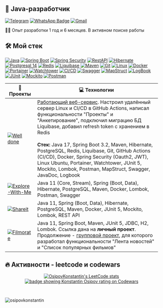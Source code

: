 <h2 align="left">💫 Java-разработчик</h2>

[![Telegram](https://img.shields.io/badge/Telegram-2CA5E0?style=for-the-badge&logo=telegram&logoColor=white)](https://t.me/osipov_ko)
[![WhatsApp Badge](https://img.shields.io/badge/-WHATSAPP-25D366?style=for-the-badge&logo=whatsapp&logoColor=white&link=https://wa.clck.bar/79850977659)](https://wa.clck.bar/79850977659)
[![Gmail](https://img.shields.io/badge/Gmail-D14836?style=for-the-badge&logo=gmail&logoColor=white)](mailto:osipowko@gmail.com)

👨‍💻 Опыт разработки 1 год и 6 месяцев. В активном поиске работы

## 🛠 Мой стек
[![Java](https://img.shields.io/badge/-Java-F29111?style=for-the-badge&logo=java&logoColor=e38873)](https://www.oracle.com/java/)
[![Spring Boot](https://img.shields.io/badge/-Spring%20Boot-6AAD3D?style=for-the-badge&logo=spring-boot&logoColor=90fd87)](https://spring.io/projects/spring-boot)
[![Spring Security](https://img.shields.io/badge/-Spring%20Security-6AAD3D?style=for-the-badge&logo=spring-security&logoColor=90fd87)](https://spring.io/projects/spring-security)
[![RestAPI](https://img.shields.io/badge/-rest%20api-007EC0?style=for-the-badge&logo=restapi&logoColor=275ecf)](https://restfulapi.net/)
[![Hibernate](https://img.shields.io/badge/-Hibernate-B6A975?style=for-the-badge&logo=hibernate&logoColor=717c88)](https://hibernate.org/)
[![Postgresql 14](https://img.shields.io/badge/-postgresql%20-31648C?style=for-the-badge&logo=postgresql&logoColor=FFFFFF)](https://www.postgresql.org/)
[![Redis](https://img.shields.io/badge/-Redis-d82c20?style=for-the-badge&logo=redis&logoColor=FFFFFF)](https://redis.io/)
[![Liquibase](https://img.shields.io/badge/Liquibase-2a62ff?style=for-the-badge&logo=liquibase&logoColor=white)](https://www.liquibase.com/)
[![Maven](https://img.shields.io/badge/-Maven-7D2675?style=for-the-badge&logo=apache&logoColor=e38873)](https://maven.apache.org/)
[![Git](https://img.shields.io/badge/git-%23F05033.svg?style=for-the-badge&logo=git&logoColor=white)](https://git-scm.com/)
[![Linux](https://img.shields.io/badge/Linux-373637?style=for-the-badge&logo=linux&logoColor=white)](https://www.linux.org/)
[![Docker](https://img.shields.io/badge/docker-%230db7ed.svg?style=for-the-badge&logo=docker&logoColor=white)](https://www.docker.com/)
[![Portainer](https://img.shields.io/badge/Portainer-13bef9?style=for-the-badge&logo=portainer&logoColor=white)](https://www.portainer.io/)
[![Watchtower](https://img.shields.io/badge/Watchtower-406170?style=for-the-badge&logo=watchtower&logoColor=white)](https://containrrr.dev/watchtower/)
[![CI/CD](https://img.shields.io/badge/CI/CD-118249?style=for-the-badge&logo=githubactions&logoColor=white)](https://github.com/features/actions)
[![Swagger](https://img.shields.io/badge/-Swagger-%23Clojure?style=for-the-badge&logo=swagger&logoColor=white)](https://editor-next.swagger.io/)
[![MapStruct](https://img.shields.io/badge/MapStruct-d23120?style=for-the-badge&logo=&logoColor=white)](https://mapstruct.org/)
[![LogBook](https://img.shields.io/badge/Logbook-ff6900?style=for-the-badge&logo=logbook&logoColor=white)](https://github.com/zalando/logbook)
[![JUnit](https://img.shields.io/badge/JUnit%205-6CA315?style=for-the-badge&logo=JUnit&logoColor=white)](https://junit.org/junit5/docs/current/user-guide/)
[![Mockito](https://img.shields.io/badge/-mockito-6CA315?style=for-the-badge&logo=mockito&logoColor=90fd87)](https://site.mockito.org/)
[![Postman](https://img.shields.io/badge/Postman-FF6C37?style=for-the-badge&logo=postman&logoColor=white)](https://www.postman.com/)

| 🚀 **Проекты** | 💻 **Технологии** |
| - | - |
|[![Well done](https://img.shields.io/static/v1?label=&message=Well-Done&color=000605&logo=github&logoColor=FFFFFF&labelColor=000605)](https://github.com/employee-performance-assessment/epa_backend/tree/dev) | [Работающий веб-сервис](http://a0944694.xsph.ru/login). Настроил удалённый сервер Linux и CI/CD в GitHub Actions, написал функциональности "Проекты" и "Анкетирование", подключил миграцию БД Liquibase, добавил refresh token с хранением в Redis <br><br><b>Стек:</b> Java 17, Spring Boot 3.2, Maven, Hibernate, PostgreSQL, Redis, Liquibase, Git, GitHub Actions (CI/CD), Docker, Spring Security (Oauth2, JWT), Linux Ubuntu, Portainer, Watchtower, JUnit 5, Mockito, Lombok, Postman, MapStruct, Swagger, JavaDoc, Logbook|
| [![Explore-With-Me](https://img.shields.io/static/v1?label=&message=Explore-With-Me&color=000605&logo=github&logoColor=FFFFFF&labelColor=000605)](https://github.com/OsipovKonstantin/java-explore-with-me) | Java 11 (Core, Stream), Spring (Boot, Data), Hibernate, PostgreSQL, Maven, Docker, Lombok, Postman, Swagger |
| [![Shareit](https://img.shields.io/static/v1?label=&message=ShareIt&color=000605&logo=github&logoColor=FFFFFF&labelColor=000605)](https://github.com/OsipovKonstantin/java-shareit) | Java 11, Spring (Boot, Data), Hibernate, PostgreSQL, Maven, Docker, JUnit 5, Mockito, Lombok, REST API |
| [![Filmorate](https://img.shields.io/static/v1?label=&message=Filmorate&color=000605&logo=github&logoColor=FFFFFF&labelColor=000605)](https://github.com/OsipovKonstantin/java-filmorate) | Java 11, Spring Boot, Maven, JUnit 5, JDBC, H2, Lombok. Ссылка дана на **личный проект**. <br>Продолжение - [групповой проект](https://github.com/GlazyrinAV/java-filmorate), для которого разработал функциональности "Лента новостей" и "Список популярных фильмов" |


## :fire: Активности - leetcode и codewars

<div align="center">
<a href="https://leetcode.com/u/osipowko/" target="_blank"><img src="https://leetcard.jacoblin.cool/osipov_ko?border=0&radius=20" alt="OsipovKonstantin's LeetCode stats"></a>
  <br>
  <a href="https://www.codewars.com/users/OsipovKonstantin" target="_blank"><img src="https://www.codewars.com/users/OsipovKonstantin/badges/large" alt="badge showing Konstantin Osipov rating on Codewars"></a>

[//]: # (  Solve <b>...</b> tasks on <a href="https://www.codewars.com/users/OsipovKonstantin">Codewars</a>, <b>...</b> - on <a href="">...</a>)
  <br>
</div>

<p align="left"> <img src="https://komarev.com/ghpvc/?username=osipovkonstantin&label=Profile%20views&color=0e75b6&style=flat" alt="osipovkonstantin" /> </p>

